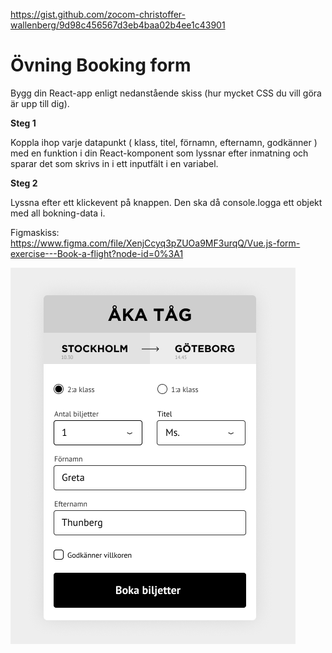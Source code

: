 https://gist.github.com/zocom-christoffer-wallenberg/9d98c456567d3eb4baa02b4ee1c43901

# Övning Booking form

Bygg din React-app enligt nedanstående skiss (hur mycket CSS du vill göra är upp till dig).

**Steg 1**

Koppla ihop varje datapunkt ( klass, titel, förnamn, efternamn, godkänner ) med en funktion i din React-komponent som lyssnar efter inmatning och sparar det som skrivs in i ett inputfält i en variabel.

**Steg 2**

Lyssna efter ett klickevent på knappen. Den ska då console.logga ett objekt med all bokning-data i.

Figmaskiss: https://www.figma.com/file/XenjCcyq3pZUOa9MF3urqQ/Vue.js-form-exercise---Book-a-flight?node-id=0%3A1

<img src=figma.png>